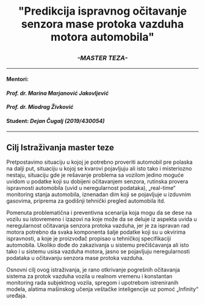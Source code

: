 # <p align="center">**"Predikcija ispravnog očitavanje senzora mase protoka vazduha motora automobila"**</p>
### <p align="center">*-MASTER TEZA-*</p>
---
#### Mentori:
#### ***Prof. dr. Marina Marjanović Jakovljević***
#### ***Prof. dr. Miodrag Živković***
#### Student: ***Dejan Čugalj (2019/430054)***
---

## Cilj Istraživanja master teze

Pretpostavimo situaciju u kojoj je potrebno proveriti automobil pre polaska na dalji put, situaciju u kojoj se kvarovi pojavljuju ali isto tako i misteriozno nestaju, situaciju gde je rešavanje problema sa vozilom jedino moguće uvidom u podatke koji su dobijeni očitavanjem senzora, rutinska provera ispravnosti automobila (uvid u neregularnost podataka), „real-time“ monitoring stanja automobila, iznenadan dim koji se pojavljuje u izduvnim gasovima, priprema za godišnji tehnički pregled automobila itd.

Pomenuta problematična i preventivna scenarija koja mogu da se dese na vozilu su istovremeno i izazovi na koje može da se deluje iz aspekta uvida u neregularnost očitavanja senzora protoka vazduha, jer je za ispravan rad motora potrebno da svaka komponenta šalje podatke koji su u okvirima ispravnosti, a koje je proizvođač propisao u tehničkoj specifikaciji automobila. Ukoliko dođe do zakazivanja u sistemu prečišćavanja ali isto tako i u sistemu usisa vazduha motora, jasno se pojavljuju neregularnosti podataka u očitavanju senzora mase protoka vazduha.

Osnovni cilj ovog istraživanja, je rano otkrivanje pogrešnih očitavanja sistema za protok vazduha vozila u realnom vremenu i konstantan monitoring rada subjektnog vozila, spregom i upotrebom istreniranih modela, alatima mašinskog učenja veštačke inteligencije uz pomoć „Infinity“ uređaja.
